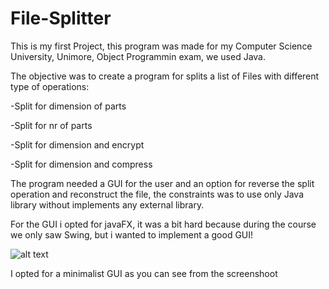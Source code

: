 # File-Splitter

This is my first Project, this program was made for my Computer Science University, Unimore, Object Programmin exam, we used Java.

The objective was to create a program for splits a list of Files with different type of operations: <p>
-Split for dimension of parts<p>
-Split for nr of parts<p>
-Split for dimension and encrypt<p>
-Split for dimension and compress<p>
<p>
The program needed a GUI for the user and an option for reverse the split operation and reconstruct the file, the constraints was to use only Java library without implements any external library.

For the GUI i opted for javaFX, it was a bit hard because during the course we only saw Swing, but i wanted to implement a good GUI!

![alt text](https://i.imgur.com/Y3LdFvP.jpg)

I opted for a minimalist GUI as you can see from the screenshoot
